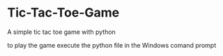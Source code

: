# Tic-Tac-Toe-Game
A simple tic tac toe game with python

to play the game execute the python file in the Windows comand prompt